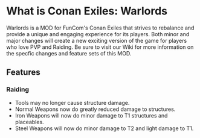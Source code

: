 # What is Conan Exiles: Warlords
Warlords is a MOD for FunCom's Conan Exiles that strives to rebalance and provide a unique and engaging experience for its players.  Both minor and major changes will create a new exciting version of the game for players who love PVP and Raiding.  Be sure to visit our Wiki for more information on the specfic changes and feature sets of this MOD.

## Features

### Raiding
* Tools may no longer cause structure damage.
* Normal Weapons now do greatly reduced damage to structures.
* Iron Weapons will now do minor damage to T1 structures and placeables.
* Steel Weapons will now do minor damage to T2 and light damage to T1.
